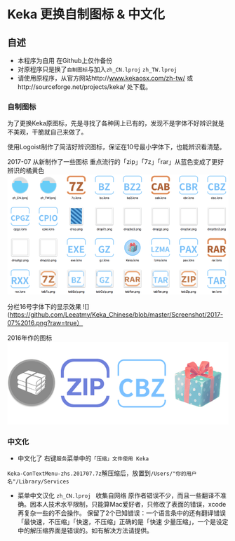 # Keka 更换自制图标 & 中文化

## 自述
- 本程序为自用 在Github上仅作备份
- 对原程序只是换了`自制图标`与加入`zh_CN.lproj` `zh_TW.lproj`
- 请使用原程序，从官方网站http://www.kekaosx.com/zh-tw/ 或http://sourceforge.net/projects/keka/ 处下载。

### 自制图标
为了更换Keka原图标，先是寻找了各种网上已有的，发现不是字体不好辨识就是不美观，干脆就自己来做了。

使用Logoist制作了简洁好辨识图标，保证在10号最小字体下，也能辨识看清楚。

2017-07 从新制作了一些图标
重点流行的「zip」「7z」「rar」从蓝色变成了更好辨识的橘黄色
![](https://github.com/Leeatmy/Keka_Chinese/blob/master/Screenshot/2017-07%20new%20icns.png?raw=true)

分栏16号字体下的显示效果
![](https://github.com/Leeatmy/Keka_Chinese/blob/master/Screenshot/2017-07%2016.png?raw=true）

2016年作的图标
![](https://github.com/Leeatmy/Keka_Chinese/blob/master/Screenshot/look%20icon.png)

### 中文化
- 中文化了 右键`服务`菜单中的`「压缩」文件使用 Keka`

`Keka-ConTextMenu-zhs.201707.7z`解压缩后，放置到`/Users/"你的用户名"/Library/Services`

- 菜单中文汉化 `zh_CN.lproj ` 收集自网络
原作者错误不少，而且一些翻译不准确。因本人技术水平限制，只能算Mac爱好者，只修改了表面的错误，xcode再复杂一些的不会操作。
保留了2个已知错误：一个语言条中的还有翻译错误「最快速，不压缩」「快速，不压缩」正确的是「快速 少量压缩」，一个是设定中的解压缩界面是错误的。如有解决方法请提供。
